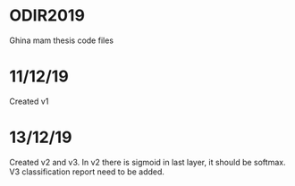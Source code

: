 # ODIR2019
Ghina mam thesis code files
# 11/12/19
Created v1

# 13/12/19
Created v2 and v3. 
In v2 there is sigmoid in last layer, it should be softmax.    
V3 classification report need to be added.  
